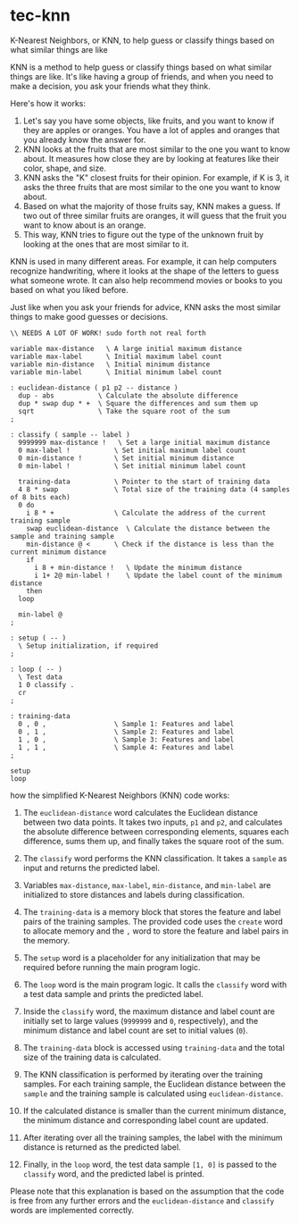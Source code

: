 # tec-knn
K-Nearest Neighbors, or KNN, to help guess or classify things based on what similar things are like


KNN is a method to help guess or classify things based on what similar things are like. It's like having a group of friends, and when you need to make a decision, you ask your friends what they think.

Here's how it works:
1. Let's say you have some objects, like fruits, and you want to know if they are apples or oranges. You have a lot of apples and oranges that you already know the answer for.
2. KNN looks at the fruits that are most similar to the one you want to know about. It measures how close they are by looking at features like their color, shape, and size.
3. KNN asks the "K" closest fruits for their opinion. For example, if K is 3, it asks the three fruits that are most similar to the one you want to know about.
4. Based on what the majority of those fruits say, KNN makes a guess. If two out of three similar fruits are oranges, it will guess that the fruit you want to know about is an orange.
5. This way, KNN tries to figure out the type of the unknown fruit by looking at the ones that are most similar to it.

KNN is used in many different areas. For example, it can help computers recognize handwriting, where it looks at the shape of the letters to guess what someone wrote. It can also help recommend movies or books to you based on what you liked before.

Just like when you ask your friends for advice, KNN asks the most similar things to make good guesses or decisions.

```
\\ NEEDS A LOT OF WORK! sudo forth not real forth

variable max-distance   \ A large initial maximum distance
variable max-label      \ Initial maximum label count
variable min-distance   \ Initial minimum distance
variable min-label      \ Initial minimum label count

: euclidean-distance ( p1 p2 -- distance )
  dup - abs           \ Calculate the absolute difference
  dup * swap dup * +  \ Square the differences and sum them up
  sqrt                \ Take the square root of the sum
;

: classify ( sample -- label )
  9999999 max-distance !   \ Set a large initial maximum distance
  0 max-label !           \ Set initial maximum label count
  0 min-distance !        \ Set initial minimum distance
  0 min-label !           \ Set initial minimum label count

  training-data           \ Pointer to the start of training data
  4 8 * swap              \ Total size of the training data (4 samples of 8 bits each)
  0 do
    i 8 * +               \ Calculate the address of the current training sample
    swap euclidean-distance  \ Calculate the distance between the sample and training sample
    min-distance @ <      \ Check if the distance is less than the current minimum distance
    if
      i 8 + min-distance !   \ Update the minimum distance
      i 1+ 2@ min-label !    \ Update the label count of the minimum distance
    then
  loop

  min-label @
;

: setup ( -- )
  \ Setup initialization, if required
;

: loop ( -- )
  \ Test data
  1 0 classify .
  cr
;

: training-data
  0 , 0 ,                 \ Sample 1: Features and label
  0 , 1 ,                 \ Sample 2: Features and label
  1 , 0 ,                 \ Sample 3: Features and label
  1 , 1 ,                 \ Sample 4: Features and label
;

setup
loop

```

how the simplified K-Nearest Neighbors (KNN) code works:

1. The `euclidean-distance` word calculates the Euclidean distance between two data points. It takes two inputs, `p1` and `p2`, and calculates the absolute difference between corresponding elements, squares each difference, sums them up, and finally takes the square root of the sum.

2. The `classify` word performs the KNN classification. It takes a `sample` as input and returns the predicted label.

3. Variables `max-distance`, `max-label`, `min-distance`, and `min-label` are initialized to store distances and labels during classification.

4. The `training-data` is a memory block that stores the feature and label pairs of the training samples. The provided code uses the `create` word to allocate memory and the `,` word to store the feature and label pairs in the memory.

5. The `setup` word is a placeholder for any initialization that may be required before running the main program logic.

6. The `loop` word is the main program logic. It calls the `classify` word with a test data sample and prints the predicted label.

7. Inside the `classify` word, the maximum distance and label count are initially set to large values (`9999999` and `0`, respectively), and the minimum distance and label count are set to initial values (`0`).

8. The `training-data` block is accessed using `training-data` and the total size of the training data is calculated.

9. The KNN classification is performed by iterating over the training samples. For each training sample, the Euclidean distance between the `sample` and the training sample is calculated using `euclidean-distance`.

10. If the calculated distance is smaller than the current minimum distance, the minimum distance and corresponding label count are updated.

11. After iterating over all the training samples, the label with the minimum distance is returned as the predicted label.

12. Finally, in the `loop` word, the test data sample `[1, 0]` is passed to the `classify` word, and the predicted label is printed.

Please note that this explanation is based on the assumption that the code is free from any further errors and the `euclidean-distance` and `classify` words are implemented correctly.
